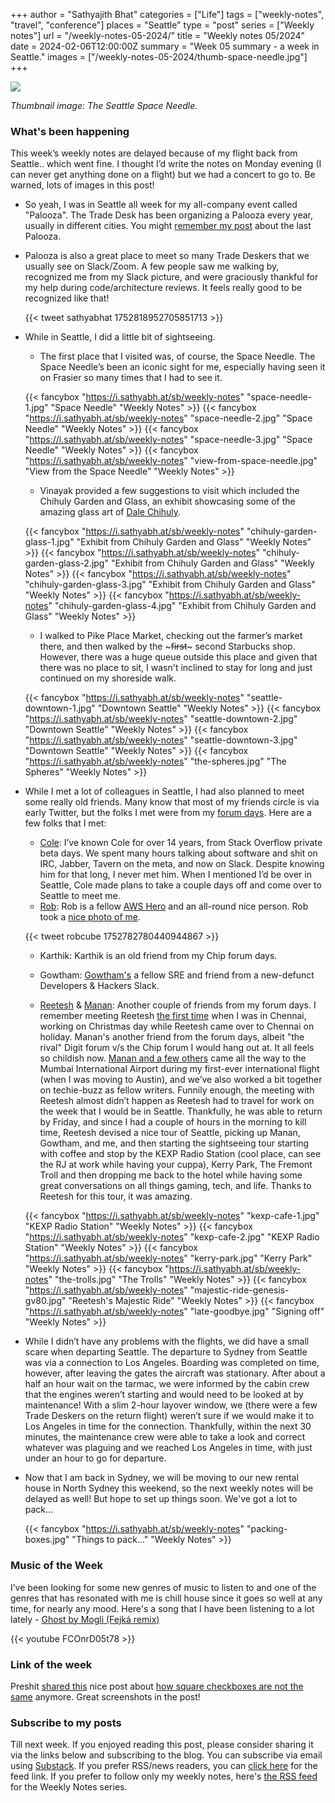 +++
author = "Sathyajith Bhat"
categories = ["Life"]
tags = ["weekly-notes", "travel", "conference"]
places = "Seattle"
type = "post"
series = ["Weekly notes"]
url = "/weekly-notes-05-2024/"
title = "Weekly notes 05/2024"
date = 2024-02-06T12:00:00Z
summary = "Week 05 summary - a week in Seattle."
images = ["/weekly-notes-05-2024/thumb-space-needle.jpg"]
+++

![](thumb-space-needle.jpg)

_Thumbnail image: The Seattle Space Needle._ 

### What's been happening

This week’s weekly notes are delayed because of my flight back from Seattle.. which went fine. I thought I’d write the notes on Monday evening (I can never get anything done on a flight) but we had a concert to go to. Be warned, lots of images in this post!

* So yeah, I was in Seattle all week for my all-company event called "Palooza". The Trade Desk has been organizing a Palooza every year, usually in different cities. You might [remember my post](/2023/02/26/weekly-notes-08-2023/) about the last Palooza. 
* Palooza is also a great place to meet so many Trade Deskers that we usually see on Slack/Zoom. A few people saw me walking by, recognized me from my Slack picture, and were graciously thankful for my help during code/architecture reviews. It feels really good to be recognized like that!
  
  {{< tweet sathyabhat 1752818952705851713 >}}

* While in Seattle, I did a little bit of sightseeing. 
    * The first place that I visited was, of course, the Space Needle. The Space Needle’s been an iconic sight for me, especially having seen it on Frasier so many times that I had to see it.

    {{< fancybox "https://i.sathyabh.at/sb/weekly-notes" "space-needle-1.jpg" "Space Needle" "Weekly Notes" >}}
    {{< fancybox "https://i.sathyabh.at/sb/weekly-notes" "space-needle-2.jpg" "Space Needle" "Weekly Notes" >}}
    {{< fancybox "https://i.sathyabh.at/sb/weekly-notes" "space-needle-3.jpg" "Space Needle" "Weekly Notes" >}}
    {{< fancybox "https://i.sathyabh.at/sb/weekly-notes" "view-from-space-needle.jpg" "View from the Space Needle" "Weekly Notes" >}}

    * Vinayak provided a few suggestions to visit which included the Chihuly Garden and Glass, an exhibit showcasing some of the amazing glass art of [Dale Chihuly](https://en.wikipedia.org/wiki/Dale_Chihuly).

    {{< fancybox "https://i.sathyabh.at/sb/weekly-notes" "chihuly-garden-glass-1.jpg" "Exhibit from Chihuly Garden and Glass" "Weekly Notes" >}}
    {{< fancybox "https://i.sathyabh.at/sb/weekly-notes" "chihuly-garden-glass-2.jpg" "Exhibit from Chihuly Garden and Glass" "Weekly Notes" >}}
    {{< fancybox "https://i.sathyabh.at/sb/weekly-notes" "chihuly-garden-glass-3.jpg" "Exhibit from Chihuly Garden and Glass" "Weekly Notes" >}}
    {{< fancybox "https://i.sathyabh.at/sb/weekly-notes" "chihuly-garden-glass-4.jpg" "Exhibit from Chihuly Garden and Glass" "Weekly Notes" >}}

    * I walked to Pike Place Market, checking out the farmer’s market there, and then walked by the ~~~first~~~ second Starbucks shop. However, there was a huge queue outside this place and given that there was no place to sit, I wasn't inclined to stay for long and just continued on my shoreside walk.

    {{< fancybox "https://i.sathyabh.at/sb/weekly-notes" "seattle-downtown-1.jpg" "Downtown Seattle" "Weekly Notes" >}}
    {{< fancybox "https://i.sathyabh.at/sb/weekly-notes" "seattle-downtown-2.jpg" "Downtown Seattle" "Weekly Notes" >}}
    {{< fancybox "https://i.sathyabh.at/sb/weekly-notes" "seattle-downtown-3.jpg" "Downtown Seattle" "Weekly Notes" >}}
    {{< fancybox "https://i.sathyabh.at/sb/weekly-notes" "the-spheres.jpg" "The Spheres" "Weekly Notes" >}}

* While I met a lot of colleagues in Seattle, I had also planned to meet some really old friends. Many know that most of my friends circle is via early Twitter, but the folks I met were from my [forum days](/2008/03/21/1-year-at-chip-forums/). Here are a few folks that I met:
    * [Cole](https://twitter.com/jcolebrand): I’ve known Cole for over 14 years, from Stack Overflow private beta days. We spent many hours talking about software and shit on IRC, Jabber, Tavern on the meta, and now on Slack. Despite knowing him for that long, I never met him. When I mentioned I’d be over in Seattle, Cole made plans to take a couple days off and come over to Seattle to meet me.
    * [Rob](https://twitter.com/robcube): Rob is a fellow [AWS Hero](https://aws.amazon.com/developer/community/heroes/robert-koch/) and an all-round nice person. Rob took a [nice photo of me](https://twitter.com/robcube/status/1752782780440944867).

    {{< tweet robcube 1752782780440944867 >}}
    
    * Karthik: Karthik is an old friend from my Chip forum days.

    * Gowtham: [Gowtham's](hacktohell) a fellow SRE and friend from a new-defunct Developers & Hackers Slack.

    * [Reetesh](https://twitter.com/Reetesh/) & [Manan](https://twitter.com/manan/): Another couple of friends from my forum days. I remember meeting Reetesh [the first time](/2008/01/12/when-2-mods-meet/) when I was in Chennai, working on Christmas day while Reetesh came over to Chennai on holiday. Manan's another friend from the forum days, albeit "the rival" Digit forum v/s the Chip forum I would hang out at. It all feels so childish now. [Manan and a few others](08/11/22/experience-of-a-lifetime-the-mumbai-austin-flight/) came all the way to the Mumbai International Airport during my first-ever international flight (when I was moving to Austin), and we’ve also worked a bit together on techie-buzz as fellow writers. Funnily enough, the meeting with Reetesh almost didn’t happen as Reetesh had to travel for work on the week that I would be in Seattle. Thankfully, he was able to return by Friday, and since I had a couple of hours in the morning to kill time, Reetesh devised a nice tour of Seattle, picking up Manan, Gowtham, and me, and then starting the sightseeing tour starting with coffee and stop by the KEXP Radio Station (cool place, can see the RJ at work while having your cuppa), Kerry Park, The Fremont Troll and then dropping me back to the hotel while having some great conversations on all things gaming, tech, and life. Thanks to Reetesh for this tour, it was amazing.

    {{< fancybox "https://i.sathyabh.at/sb/weekly-notes" "kexp-cafe-1.jpg" "KEXP Radio Station" "Weekly Notes" >}}
    {{< fancybox "https://i.sathyabh.at/sb/weekly-notes" "kexp-cafe-2.jpg" "KEXP Radio Station" "Weekly Notes" >}}
    {{< fancybox "https://i.sathyabh.at/sb/weekly-notes" "kerry-park.jpg" "Kerry Park" "Weekly Notes" >}}
    {{< fancybox "https://i.sathyabh.at/sb/weekly-notes" "the-trolls.jpg" "The Trolls" "Weekly Notes" >}}
    {{< fancybox "https://i.sathyabh.at/sb/weekly-notes" "majestic-ride-genesis-gv80.jpg" "Reetesh's Majestic Ride" "Weekly Notes" >}}
    {{< fancybox "https://i.sathyabh.at/sb/weekly-notes" "late-goodbye.jpg" "Signing off" "Weekly Notes" >}}

* While I didn’t have any problems with the flights, we did have a small scare when departing Seattle. The departure to Sydney from Seattle was via a connection to Los Angeles. Boarding was completed on time, however, after leaving the gates the aircraft was stationary. After about a half an hour wait on the tarmac, we were informed by the cabin crew that the engines weren’t starting and would need to be looked at by maintenance! With a slim 2-hour layover window, we (there were a few Trade Deskers on the return flight) weren’t sure if we would make it to Los Angeles in time for the connection. Thankfully, within the next 30 minutes, the maintenance crew were able to take a look and correct whatever was plaguing and we reached Los Angeles in time, with just under an hour to go for departure.

* Now that I am back in Sydney, we will be moving to our new rental house in North Sydney this weekend, so the next weekly notes will be delayed as well! But hope to set up things soon. We've got a lot to pack...

    {{< fancybox "https://i.sathyabh.at/sb/weekly-notes" "packing-boxes.jpg" "Things to pack..." "Weekly Notes" >}}

### Music of the Week

I’ve been looking for some new genres of music to listen to and one of the genres that has resonated with me is chill house since it goes so well at any time, for nearly any mood. Here's a song that I have been listening to a lot lately - [Ghost by Mogli (Fejká remix)](https://www.youtube.com/watch?v=FCOnrD05t78)

{{< youtube FCOnrD05t78 >}}

### Link of the week

Preshit [shared this](https://nuclearbits.com/in-loving-memory-of-square-checkbox/) nice post about [how square checkboxes are not the same](https://tonsky.me/blog/checkbox/?ref=nuclearbits) anymore. Great screenshots in the post!

### Subscribe to my posts

Till next week. If you enjoyed reading this post, please consider sharing it via the links below and subscribing to the blog. You can subscribe via email using [Substack](https://sathyabhat.substack.com/). If you prefer RSS/news readers, you can [click here](https://sathyabh.at/index.xml) for the feed link. If you prefer to follow only my weekly notes, here's [the RSS feed](https://sathyabh.at/series/weekly-notes/index.xml) for the Weekly Notes series. 